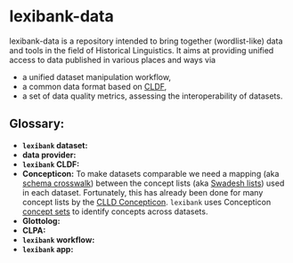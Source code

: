 # lexibank-data

lexibank-data is a repository intended to bring together (wordlist-like) data and tools in the field of Historical Linguistics.
It aims at providing unified access to data published in various places and ways via
- a unified dataset manipulation workflow,
- a common data format based on [CLDF](http://cldf.clld.org),
- a set of data quality metrics, assessing the interoperability of datasets.

## Glossary:

- **`lexibank` dataset:**
- **data provider:**
- **`lexibank` CLDF:**
- **Concepticon:** To make datasets comparable we need a mapping (aka [schema crosswalk](https://en.wikipedia.org/wiki/Schema_crosswalk)) between the concept lists (aka [Swadesh lists](https://en.wikipedia.org/wiki/Swadesh_list)) used in each dataset. Fortunately, this has already been done for many concept lists by the [CLLD Concepticon](http://concepticon.clld.org). `lexibank` uses Concepticon [concept sets](http://concepticon.clld.org/parameters) to identify concepts across datasets.
- **Glottolog:**
- **CLPA:**
- **`lexibank` workflow:**
- **`lexibank` app:**

